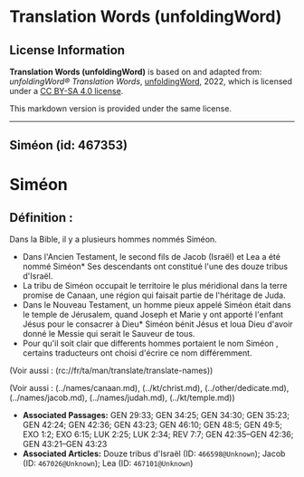 # Translation Words (unfoldingWord)

## License Information

**Translation Words (unfoldingWord)** is based on and adapted from: _unfoldingWord® Translation Words_, [unfoldingWord](https://unfoldingword.org/utw), 2022, which is licensed under a [CC BY-SA 4.0 license](https://creativecommons.org/licenses/by-sa/4.0/legalcode.en).

This markdown version is provided under the same license.



--------------------------------

## Siméon (id: 467353)

Siméon
======

Définition :
------------

Dans la Bible, il y a plusieurs hommes nommés Siméon.

* Dans l'Ancien Testament, le second fils de Jacob (Israël) et Lea a été nommé Siméon\* Ses descendants ont constitué l'une des douze tribus d'Israël.
* La tribu de Siméon occupait le territoire le plus méridional dans la terre promise de Canaan, une région qui faisait partie de l'héritage de Juda.
* Dans le Nouveau Testament, un homme pieux appelé Siméon était dans le temple de Jérusalem, quand Joseph et Marie y ont apporté l'enfant Jésus pour le consacrer à Dieu\* Siméon bénit Jésus et loua Dieu d'avoir donné le Messie qui serait le Sauveur de tous.
* Pour qu'il soit clair que differents hommes portaient le nom Siméon , certains traducteurs ont choisi d'écrire ce nom différemment.

(Voir aussi : (rc://fr/ta/man/translate/translate\-names))

(Voir aussi : (../names/canaan.md), (../kt/christ.md), (../other/dedicate.md), (../names/jacob.md), (../names/judah.md), (../kt/temple.md))

* **Associated Passages:** GEN 29:33; GEN 34:25; GEN 34:30; GEN 35:23; GEN 42:24; GEN 42:36; GEN 43:23; GEN 46:10; GEN 48:5; GEN 49:5; EXO 1:2; EXO 6:15; LUK 2:25; LUK 2:34; REV 7:7; GEN 42:35–GEN 42:36; GEN 43:21–GEN 43:23
* **Associated Articles:** Douze tribus d'Israël (ID: `466598@Unknown`); Jacob (ID: `467026@Unknown`); Lea (ID: `467101@Unknown`)

